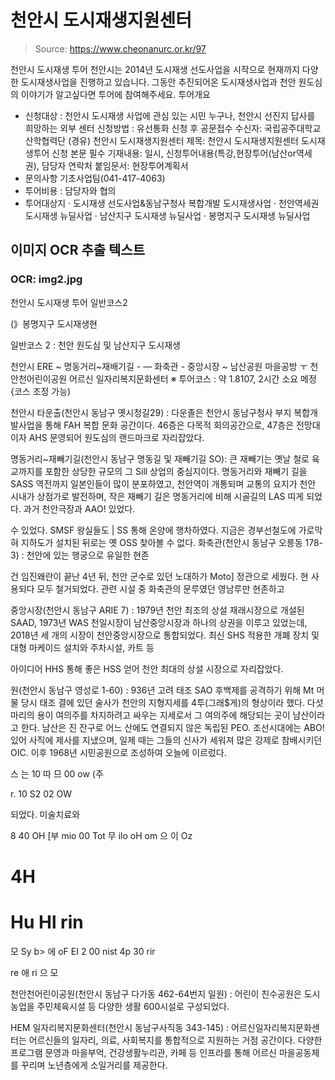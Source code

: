 # 천안시 도시재생지원센터

> Source: https://www.cheonanurc.or.kr/97

천안시 도시재생 투어
천안시는 2014년 도시재생 선도사업을 시작으로 현재까지 다양한 도시재생사업을 진행하고 있습니다.
그동안 추진되어온 도시재생사업과 천안 원도심의 이야기가 알고싶다면 투어에 참여해주세요.
투어개요
- 신청대상 : 천안시 도시재생 사업에 관심 있는 시민 누구나, 천안시 선진지 답사를 희망하는 외부 센터
신청방법 :
유선통화 신청 후 공문접수
수신자: 국립공주대학교 산학협력단
(경유) 천안시 도시재생지원센터
제목: 천안시 도시재생지원센터 도시재생투어 신청
본문 필수 기재내용: 일시, 신청투어내용(특강,현장투어(남산or역세권), 담당자 연락처
붙임문서: 현장투어계획서
- 문의사항 기초사업팀(041-417-4063)
- 투어비용 : 담당자와 협의
- 투어대상지
· 도시재생 선도사업&동남구청사 복합개발 도시재생사업
· 천안역세권 도시재생 뉴딜사업
· 남산지구 도시재생 뉴딜사업
· 봉명지구 도시재생 뉴딜사업

## 이미지 OCR 추출 텍스트

### OCR: img2.jpg
천안시 도시재생 투어 일반코스2

(》봉명지구
도시재생현

일반코스 2 : 천안 원도심 및 남산지구 도시재생

천안시 ERE ~ 명동거리~재배기길 - — 화축관 - 중앙시장 ~ 남산공원 마을공방 ㅜ 천안천어린이공원
 어르신 일자리복지문화센터 ※ 투어코스 : 약 1.8107, 2시간 소요 메정{코스 조정 가능)

천안시 타운출(천안시 동남구 옛시청길29) : 다운졸은 천안시 동남구청사 부지 복합개발사업을 통해 FAH 복합 문화 공간이다. 46증은 다목적
회의공간으로, 47층은 전망대이자 AHS 문영되어 원도심의 랜드마크로 자리잡았다.

명동거리~재빼기길(천안시 동남구 명동길 및 재빼기길 SO): 큰 재빼기는 옛날 철로 육교까지를 포함한 상당한 규모의 그 Sill 상업의 중심지이다.
명동거리와 재빼기 길을 SASS 역전까지 일본인들이 많이 분포하였고, 천안역이 개통되며 교통의 요지가
천안 시내가 상점가로 발전하며, 작은 재빼기 길은 명동거리에 비해 시골길의 LAS 띠게 되었다. 과거 천안극장과 AAO! 있었다.

수 있었다. SMSF 왕실들도 | SS 통해 온양에 행차하였다. 지금은 경부선철도에 가로막혀 지하도가 설치된 뒤로는 옛 OSS 찾아볼 수 없다.
화축관(천안시 동남구 오릉동 178-3) : 천안에 있는 행궁으로 유일한 현존

건
임진왜란이 끝난 4년 뒤, 천안 군수로 있던 노대하가 Moto] 정관으로 세웠다. 현
사용되다 모두 철거되었다. 관련 시설 중 화축관의 문루였던 영남루만 현존하고

중앙시장(천안시 동남구 ARIE 7) : 1979년 천안 최조의 상설 재래시장으로 개설된 SAAD, 1973년 WAS 천일시장이 남산중앙시장과 하나의 상권을
이루고 있었는데, 2018년 세 개의 시장이 천안중앙시장으로 통합되었다. 최신 SHS 적용한 개폐 장치 및 대형 마케이드 설치와 주차시설, 카트 등

아이디어 HHS 통해 좋은 HSS 얻어 천안 최대의 상설 시장으로 자리잡았다.

원(천안시 동남구 영성로 1-60) : 936년 고려 태조 SAO 후백제를 공격하기 위해 Mt 머물 당시 태조 결에 있던 술사가 천안의 지형지세를
4투(그래$게)의 형상이라 했다. 다섯 마리의 용이 여의주를 차지하려고 싸우는 지세로서 그 여의주에 해당되는 곳이 남산이라고 한다. 남산은
진 잔구로 어느 산에도 연결되지 않은 독립된 PEO. 조선시대에는 ABO! 있어 사직에 제사를 지냈으며, 일제 때는 그들의 신사가 세워져 많은
강제로 참배시키던 OIC. 이후 1968년 시민공원으로 조성하여 오늘에 이르렀다.

스 는 10 따
므 00 ow (주

r.
10 S2 02 OW

되었다. 미술치료와

8 40
OH
[부
mio
00
Tot
무
ilo
oH
om
으
이
Oz

4H
=
Hu
Hl
rin
=
모
Sy
b>
에
oF
EI
2
00
nist
4p
30
rir
>
re
애
ri
으
모

천안천어린이공원(천안시 동남구 다가동 462-64번지 일원) : 어린이 친수공원은 도시농업을
주민체육시설 등 다양한 생활 600시설로 구성되었다.

HEM 일자리복지문화센터(천안시 동남구사직동 343-145) : 어르신일자리복지문화센터는 어르신들의 일자리, 의료, 사회복지를 통합적으로 지원하는
거점 공간이다. 다양한 프로그램 문영과 마을부억, 건강생활누리관, 카페 등 인프라를 통해 어르신 마을공동체를 꾸리며 노년층에게 소일거리를 제공한다.

